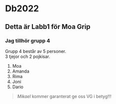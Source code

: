 # Db2022

## Detta är Labb1 för Moa Grip

### Jag tillhör grupp 4

Grupp 4 består av 5 personer.  
3 tjejor och 2 pojkisar.
1. Moa
2. Amanda
3. Rima
4. Joni
5. Dario

> *Mikael* kommer garanterat ge oss VG i betyg!!!

